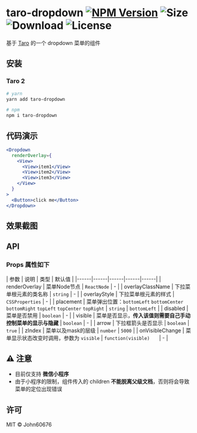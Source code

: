 # taro-dropdown  <a href="https://www.npmjs.com/package/taro-dropdown"><img src="https://badge.fury.io/js/taro-dropdown.svg" alt="NPM Version"></a> <img src="https://badgen.net/packagephobia/publish/taro-dropdown" alt="Size"> <img src="https://badgen.net/npm/dt/taro-dropdown" alt="Download">  <img src="https://badgen.net/github/license/john60676/taro-dropdown" alt="License">
基于 [Taro](https://github.com/NervJS/taro) 的一个 dropdown 菜单的组件


## 安装
### Taro 2

```bash
# yarn
yarn add taro-dropdown

# npm
npm i taro-dropdown
```


## 代码演示

``` jsx
<Dropdown
  renderOverlay={
    <View>
      <View>item1</View>
      <View>item2</View>
      <View>item3</View>
    </View>
  }
>
  <Button>click me</Button>
</Dropdown>

```

## 效果截图


## API

### Props 属性如下

| 参数 | 说明 | 类型 | 默认值 |
|------|------|------|------|------|
| renderOverlay | 菜单Node节点  | `ReactNode` | - |
| overlayClassName | 下拉菜单根元素的类名称	 | `string` | - |
| overlayStyle | 下拉菜单根元素的样式 | `CSSProperties` | - | 
| placement | 菜单弹出位置：`bottomLeft` `bottomCenter` `bottomRight` `topLeft` `topCenter` `topRight` | `string` | `bottomLeft` | 
| disabled | 菜单是否禁用	 | `boolean` | - |
| visible | 菜单是否显示，**传入该值则需要自己手动控制菜单的显示与隐藏** | `boolean` | - |
| arrow | 下拉框箭头是否显示 | `boolean` | `true` |
| zIndex | 菜单以及mask的层级 | `number` | `5000` |
| onVisibleChange | 菜单显示状态改变时调用，参数为 `visible`	 | `function(visible)	` | - |

## ⚠ 注意

 - 目前仅支持 **微信小程序**
 - 由于小程序的限制，组件传入的 children **不能脱离父级文档**，否则将会导致菜单的定位出现错误

## 许可

MIT © John60676